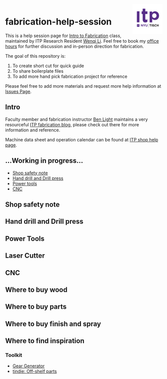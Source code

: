 <img src="https://github.com/wenqili/fabrication-help-session/blob/master/itp-icon.png" alt="Tisch ITP logo" title="Tisch ITP" align="right" height="96" width="96"/>

# fabrication-help-session

This is a help session page for [Intro to Fabrication](https://itp.nyu.edu/registration/CourseInfo.php?course_id=851) class, maintained by ITP Research Resident [Wenqi Li](www.wenqi.li). Feel free to book my [office hours](https://calendar.google.com/calendar/selfsched?sstoken=UUtNcDh4UGk1WHJ5fGRlZmF1bHR8NjE2ZDE3ZjQ1ZmU0NjUzMjkwYTJhZWJiMmM3MTIzYjM) for further discussion and in-person direction for fabrication.

The goal of this repository is:
1. To create short cut for quick guide
2. To share boilerplate files
3. To add more hand pick fabrication project for  reference

Please feel free to add more materials and request more help information at [Issues Page](https://github.com/wenqili/fabrication-help-session/issues).


## Intro
Faculty member and fabrication instructor [Ben Light](http://blightdesign.com/) maintains a very resourceful [ITP fabrication blog](https://itp.nyu.edu/fab/), please check out there for more information and reference.

Machine data sheet and operation calendar can be found at [ITP shop help page](http://shop.itp.nyu.edu/).


## ...Working in progress...


* [Shop safety note](#shop-satety-note)
* [Hand drill and Drill press](#hand-drill-and-drill-press)
* [Power tools](#power-tools)
* [CNC](#cnc)

## Shop safety note
## Hand drill and Drill press
## Power Tools
## Laser Cutter
## CNC
## Where to buy wood
## Where to buy parts
## Where to buy finish and spray
## Where to find inspiration

### Toolkit
* [Gear Generator](https://geargenerator.com/)
* [tindie: Off-shelf parts](https://www.tindie.com/)
